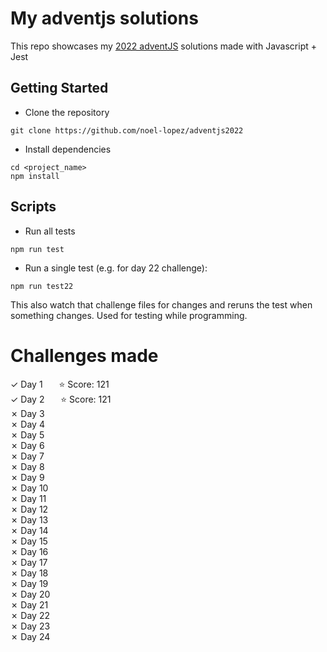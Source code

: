 # My adventjs solutions
This repo showcases my [2022 adventJS](https://adventjs.dev/en) solutions made with Javascript + Jest

## Getting Started

- Clone the repository
```
git clone https://github.com/noel-lopez/adventjs2022
```
- Install dependencies
```
cd <project_name>
npm install
```
## Scripts

- Run all tests
```
npm run test
```
- Run a single test (e.g. for day 22 challenge):
```
npm run test22
```
This also watch that challenge files for changes and reruns the test when something changes. Used for testing while programming.

# Challenges made
&check; Day 1 &nbsp;&nbsp;&emsp;⭐ Score: 121 <br />
&check; Day 2 &nbsp;&nbsp;&emsp;⭐ Score: 121 <br />
&cross; Day 3 <!--&nbsp;&nbsp;&emsp;⭐ Score: --> <br />
&cross; Day 4 <!--&nbsp;&nbsp;&emsp;⭐ Score: --> <br />
&cross; Day 5 <!--&nbsp;&nbsp;&emsp;⭐ Score: --> <br />
&cross; Day 6 <!--&nbsp;&nbsp;&emsp;⭐ Score: --> <br />
&cross; Day 7 <!--&nbsp;&nbsp;&emsp;⭐ Score: --> <br />
&cross; Day 8 <!--&nbsp;&nbsp;&emsp;⭐ Score: --> <br />
&cross; Day 9 <!--&nbsp;&nbsp;&emsp;⭐ Score: --> <br />
&cross; Day 10 <!--&nbsp;&nbsp;&ensp;⭐ Score: --> <br />
&cross; Day 11 <!--&nbsp;&nbsp;&ensp;⭐ Score: --> <br />
&cross; Day 12 <!--&nbsp;&nbsp;&ensp;⭐ Score: --> <br />
&cross; Day 13 <!--&nbsp;&nbsp;&ensp;⭐ Score: --> <br />
&cross; Day 14 <!--&nbsp;&nbsp;&ensp;⭐ Score: --> <br />
&cross; Day 15 <!--&nbsp;&nbsp;&ensp;⭐ Score: --> <br />
&cross; Day 16 <!--&nbsp;&nbsp;&ensp;⭐ Score: --> <br />
&cross; Day 17 <!--&nbsp;&nbsp;&ensp;⭐ Score: --> <br />
&cross; Day 18 <!--&nbsp;&nbsp;&ensp;⭐ Score: --> <br />
&cross; Day 19 <!--&nbsp;&nbsp;&ensp;⭐ Score: --> <br />
&cross; Day 20 <!--&nbsp;&nbsp;&ensp;⭐ Score: --> <br />
&cross; Day 21 <!--&nbsp;&nbsp;&ensp;⭐ Score: --> <br />
&cross; Day 22 <!--&nbsp;&nbsp;&ensp;⭐ Score: --> <br />
&cross; Day 23 <!--&nbsp;&nbsp;&ensp;⭐ Score: --> <br />
&cross; Day 24 <!--&nbsp;&nbsp;&ensp;⭐ Score: --> <br />